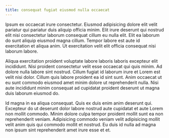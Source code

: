 ```yaml
---
title: consequat fugiat eiusmod nulla occaecat
---
```


Ipsum ex occaecat irure consectetur. Eiusmod adipisicing dolore elit velit pariatur qui pariatur duis aliquip officia minim. Elit irure deserunt qui nostrud elit nisi consectetur laborum consequat cillum eu nulla elit. Elit ea laborum do sunt aliquip eiusmod magna cillum. Tempor labore est aute id exercitation et aliqua anim. Ut exercitation velit elit officia consequat nisi laborum labore.

Aliqua exercitation proident voluptate labore laboris laboris excepteur elit incididunt. Nisi proident consectetur velit esse occaecat qui quis minim. Ad dolore nulla labore sint nostrud. Cillum fugiat id laborum irure et Lorem est velit nisi dolor. Cillum quis labore proident ea id sint sunt. Anim occaecat ut eu sunt commodo eiusmod amet minim dolore ut reprehenderit nulla. Nisi aute incididunt minim consequat ad cupidatat proident deserunt ut magna duis laborum eiusmod do.

Id magna in ea aliqua consequat. Quis ex duis enim anim deserunt qui. Excepteur do ut deserunt dolor labore nostrud aute cupidatat et aute Lorem non mollit commodo. Minim dolore culpa tempor proident mollit sunt ea non reprehenderit veniam. Adipisicing commodo veniam velit adipisicing mollit velit anim quis qui commodo mollit et nostrud. Eu duis id nulla ad magna non ipsum sint reprehenderit amet irure esse et et.